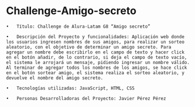 # Challenge-Amigo-secreto

	•	Título: Challenge de Alura-Latam G8 “Amigo secreto”

	•	Descripción del Proyecto y funcionalidades: Aplicación web donde los usuarios ingresen nombres de sus amigos, para realizar un sorteo aleatorio, con el objetivo de determinar un amigo secreto. Para agregar un nombre debe escribirlo en el campo de texto y hacer click en el botón añadir, de lo contrario, si deja el campo de texto vacío, el sistema le arrojará un mensaje, pidiendo ingresar un nombre válido. Al terminar de agregar todos los nombres de los amigos, se hace click en el botón sortear amigo, el sistema realiza el sorteo aleatorio, y devuelve el nombre del amigo secreto.

	•	Tecnologías utilizadas: JavaScript, HTML, CSS

	•	Personas Desarrolladoras del Proyecto: Javier Pérez Pérez
